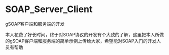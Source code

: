 # SOAP_Server_Client
gSOAP客户端和服务端的开发

本人花费了好长时间，终于对SOAP协议的开发有个大致的了解，这里把本人所做的gSOAP客户端和服务端的简单示例上传给大家，希望能对SOAP入门的开发人员有帮助

